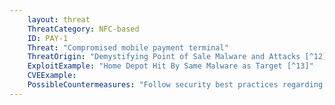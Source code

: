 ```yaml
---
    layout: threat
    ThreatCategory: NFC-based
    ID: PAY-1
    Threat: "Compromised mobile payment terminal"
    ThreatOrigin: "Demystifying Point of Sale Malware and Attacks [^12]"
    ExploitExample: "Home Depot Hit By Same Malware as Target [^13]"
    CVEExample:
    PossibleCountermeasures: "Follow security best practices regarding the protection of point-of-sale systems. See __Malware Targeting Point of Sale Systems__ [^42]"
---
```

